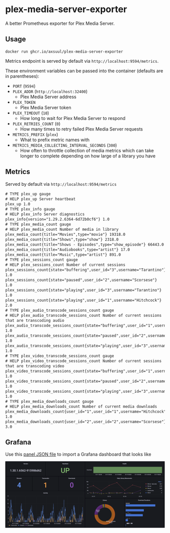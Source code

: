 # plex-media-server-exporter

A better Prometheus exporter for Plex Media Server.

## Usage

```shell
docker run ghcr.io/axsuul/plex-media-server-exporter
```

Metrics endpoint is served by default via `http://localhost:9594/metrics`.

These environment variables can be passed into the container (defaults are in parentheses):

* `PORT` (`9594`)
* `PLEX_ADDR` (`http://localhost:32400`)
  - Plex Media Server address
* `PLEX_TOKEN`
  - Plex Media Server token
* `PLEX_TIMEOUT` (`10`)
  - How long to wait for Plex Media Server to respond
* `PLEX_RETRIES_COUNT` (`0`)
  - How many times to retry failed Plex Media Server requests
* `METRICS_PREFIX` (`plex`)
  - What to prefix metric names with
* `METRICS_MEDIA_COLLECTING_INTERVAL_SECONDS` (`300`)
  - How often to throttle collection of media metrics which can take longer to complete depending on how large of a library you have

## Metrics

Served by default via `http://localhost:9594/metrics`

```
# TYPE plex_up gauge
# HELP plex_up Server heartbeat
plex_up 1.0
# TYPE plex_info gauge
# HELP plex_info Server diagnostics
plex_info{version="1.29.2.6364-6d72b0cf6"} 1.0
# TYPE plex_media_count gauge
# HELP plex_media_count Number of media in library
plex_media_count{title="Movies",type="movie"} 19318.0
plex_media_count{title="Shows",type="show"} 2318.0
plex_media_count{title="Shows - Episodes",type="show_episode"} 66443.0
plex_media_count{title="Audiobooks",type="artist"} 17.0
plex_media_count{title="Music",type="artist"} 891.0
# TYPE plex_sessions_count gauge
# HELP plex_sessions_count Number of current sessions
plex_sessions_count{state="buffering",user_id="3",username="Tarantino"} 1.0
plex_sessions_count{state="paused",user_id="2",username="Scorsese"} 1.0
plex_sessions_count{state="playing",user_id="3",username="Tarantino"} 1.0
plex_sessions_count{state="playing",user_id="1",username="Hitchcock"} 2.0
# TYPE plex_audio_transcode_sessions_count gauge
# HELP plex_audio_transcode_sessions_count Number of current sessions that are transcoding audio
plex_audio_transcode_sessions_count{state="buffering",user_id="1",username="Hitchcock"} 1.0
plex_audio_transcode_sessions_count{state="paused",user_id="2",username="Scorsese"} 1.0
plex_audio_transcode_sessions_count{state="playing",user_id="3",username="Tarantino"} 1.0
# TYPE plex_video_transcode_sessions_count gauge
# HELP plex_video_transcode_sessions_count Number of current sessions that are transcoding video
plex_video_transcode_sessions_count{state="buffering",user_id="1",username="Hitchcock"} 1.0
plex_video_transcode_sessions_count{state="paused",user_id="2",username="Scorsese"} 1.0
plex_video_transcode_sessions_count{state="playing",user_id="3",username="Tarantino"} 1.0
# TYPE plex_media_downloads_count gauge
# HELP plex_media_downloads_count Number of current media downloads
plex_media_downloads_count{user_id="1",user_id="1",username="Hitchcock"} 1.0
plex_media_downloads_count{user_id="2",user_id="2",username="Scorsese"} 3.0
```

## Grafana

Use this [panel JSON file](examples/grafana/dashboard.json) to import a Grafana dashboard that looks like

![Grafana Dashboard Example](examples/grafana/screenshot.png)
